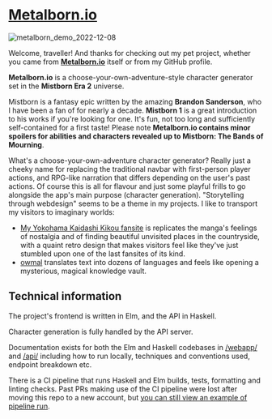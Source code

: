 # [Metalborn.io](https://metalborn.io/)

![metalborn_demo_2022-12-08](https://user-images.githubusercontent.com/1331748/206537276-5ba4d73e-4f5b-4fa7-838b-741eb35d2c8f.gif)

Welcome, traveller! And thanks for checking out my pet project, whether you came
from **[Metalborn.io](https://metalborn.io/)** itself or from my GitHub profile.

**Metalborn.io** is a choose-your-own-adventure-style character generator set in
the **Mistborn Era 2** universe.

Mistborn is a fantasy epic written by the amazing **Brandon Sanderson**, who I have been a fan of for nearly a decade. **Mistborn 1** is a great introduction to his works if you're looking for one. It's fun, not too long and sufficiently self-contained for a first taste! Please note **Metalborn.io contains minor spoilers for abilities and characters revealed up to Mistborn: The Bands of Mourning**.

What's a choose-your-own-adventure character generator? Really just a cheeky name for replacing the traditional navbar with first-person player actions, and RPG-like narration that differs depending on the user's past actions. Of course this is all for flavour and just some playful frills to go alongside the app's main purpose (character generation). "Storytelling through webdesign" seems to be a theme in my projects. I like to transport my visitors to imaginary worlds:

- [My Yokohama Kaidashi Kikou fansite](https://alpha.cafe) is replicates the manga's feelings of nostalgia and of finding beautiful unvisited places in the countryside, with a quaint retro design that makes visitors feel like they've just stumbled upon one of the last fansites of its kind.
- [owmal](https://owmal.alpha.cafe) translates text into dozens of languages and feels like opening a mysterious, magical knowledge vault.

## Technical information

The project's frontend is written in Elm, and the API in Haskell.

Character generation is fully handled by the API server.

Documentation exists for both the Elm and Haskell codebases in [/webapp/](./webapp/) and [/api/](./api/) including how to run locally, techniques and conventions used, endpoint breakdown etc.

There is a CI pipeline that runs Haskell and Elm builds, tests, formatting and linting checks. Past PRs making use of the CI pipeline were lost after moving this repo to a new account, but [you can still view an example of pipeline run](https://github.com/mtamc/metalborn/actions/runs/7848999649/job/21421409045).
